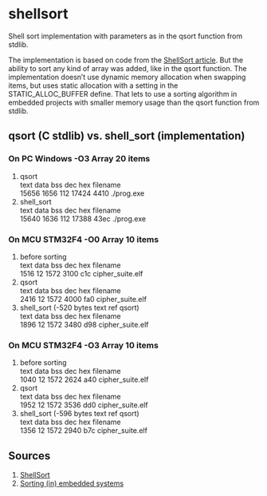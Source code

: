 # shellsort

Shell sort implementation with parameters as in the qsort function from stdlib.

The implementation is based on code from the [ShellSort article](https://www.geeksforgeeks.org/shellsort/).
But the ability to sort any kind of array was added, like in the qsort function.
The implementation doesn’t use dynamic memory allocation when swapping items, but
uses static allocation with a setting in the STATIC_ALLOC_BUFFER define. That lets to
use a sorting algorithm in embedded projects with smaller memory usage than the qsort
function from stdlib.

## qsort (C stdlib) vs. shell_sort (implementation) 

### On PC Windows -O3 Array 20 items
1. qsort  
   text	   data	    bss	    dec	    hex	filename  
  15656	   1656	    112	  17424	   4410	./prog.exe
2. shell_sort  
   text	   data	    bss	    dec	    hex	filename  
  15640	   1636	    112	  17388	   43ec	./prog.exe


### On MCU STM32F4 -O0 Array 10 items
1. before sorting  
   text	   data	    bss	    dec	    hex	filename  
   1516	     12	   1572	   3100	    c1c	cipher_suite.elf
2. qsort  
   text	   data	    bss	    dec	    hex	filename  
   2416	     12	   1572	   4000	    fa0	cipher_suite.elf
3. shell_sort (-520 bytes text ref qsort)  
   text	   data	    bss	    dec	    hex	filename  
   1896	     12	   1572	   3480	    d98	cipher_suite.elf

### On MCU STM32F4 -O3 Array 10 items
1. before sorting  
   text	   data	    bss	    dec	    hex	filename  
   1040	     12	   1572	   2624	    a40	cipher_suite.elf
2. qsort  
   text	   data	    bss	    dec	    hex	filename  
   1952	     12	   1572	   3536	    dd0	cipher_suite.elf
3. shell_sort (-596 bytes text ref qsort)  
   text	   data	    bss	    dec	    hex	filename  
   1356	     12	   1572	   2940	    b7c	cipher_suite.elf

## Sources 

1. [ShellSort](https://www.geeksforgeeks.org/shellsort/)
2. [Sorting (in) embedded systems](https://embeddedgurus.com/stack-overflow/2009/03/sorting-in-embedded-systems/)